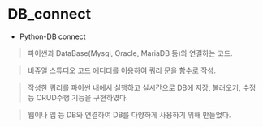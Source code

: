 # DB_connect
- Python-DB connect
> 파이썬과 DataBase(Mysql, Oracle, MariaDB 등)와 연결하는 코드.



> 비쥬얼 스튜디오 코드 에디터를 이용하여 쿼리 문을 함수로 작성. 



> 작성한 쿼리를 파이썬 내에서 실행하고 실시간으로 DB에 저장, 불러오기, 수정 등 CRUD수행 기능을 구현하였다.

> 웹이나 앱 등 DB와 연결하여 DB를 다양하게 사용하기 위해 만들었다.
